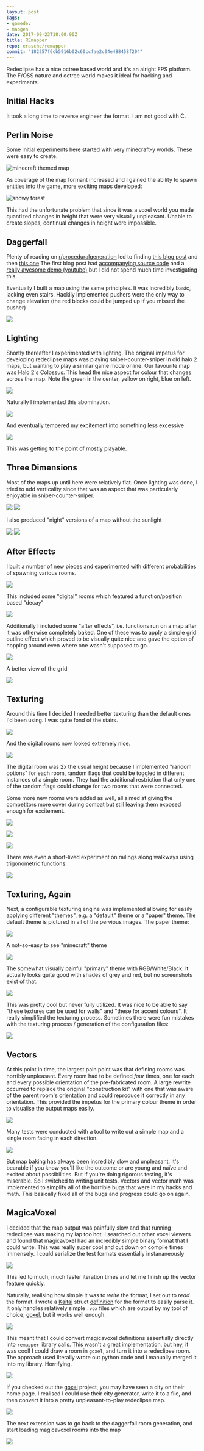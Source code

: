 ```yaml
---
layout: post
Tags:
- gamedev
- mapgen
date: 2017-09-23T18:00:00Z
title: REmapper
repo: erasche/remapper
commit: "182257f6cb5916b02c60ccfae2c04e488458f204"
---
```


Redeclipse has a nice octree based world and it's an alright FPS platform. The
F/OSS nature and octree world makes it ideal for hacking and experiments.

## Initial Hacks

It took a long time to reverse engineer the format. I am not good with C.

## Perlin Noise

Some initial experiments here started with very minecraft-y worlds. These were easy to create.

![minecraft themed map](/assets/img/remapper/random.png)

As coverage of the map formant increased and I gained the ability to spawn entities into the game, more exciting maps
developed:

![snowy forest](/assets/img/remapper/trollskogen-big.png)

This had the unfortunate problem that since it was a voxel world you made quantized changes in height that were very
visually unpleasant. Unable to create slopes, continual changes in height were impossible.

## Daggerfall

Plenty of reading on [r/proceduralgeneration](https://reddit.com/r/proceduralgeneration) led to finding [this blog
post](https://web.archive.org/web/20160925032456/http://blog.elysianlegends.com/?p=11) and then [this
one](https://gamedevelopment.tutsplus.com/tutorials/bake-your-own-3d-dungeons-with-procedural-recipes--gamedev-14360)
The first blog post had [accompanying source code](https://github.com/DMeville/Unity3d-Dungeon-Generator) and a [really
awesome demo (youtube)](https://www.youtube.com/watch?v=0YXoq12Devw) but I did not spend much time investigating this.

Eventually I built a map using the same principles. It was incredibly basic, lacking even stairs. Hackily implemented
pushers were the only way to change elevation (the red blocks could be jumped up if you missed the pusher)

![](/assets/img/remapper/hxr-2-sandvika.png)

## Lighting

Shortly thereafter I experimented with lighting. The original impetus for developing redeclipse maps was playing
sniper-counter-sniper in old halo 2 maps, but wanting to play a similar game mode online. Our favourite map was Halo 2's
Colossus. This head the nice aspect for colour that changes across the map. Note the green in the center, yellow on
right, blue on left.

![](/assets/img/remapper/maxresdefault.jpg)

Naturally I implemented this abomination.

![](/assets/img/remapper/bergen-big.png)

And eventually tempered my excitement into something less excessive

![](/assets/img/remapper/fjell-big.png)

This was getting to the point of mostly playable.

## Three Dimensions

Most of the maps up until here were relatively flat. Once lighting was done, I tried to add verticality since that was
an aspect that was particularly enjoyable in sniper-counter-sniper.

![](/assets/img/remapper/lillehammer-day-1.png)
![](/assets/img/remapper/lillehammer-day-2.png)

I also produced "night" versions of a map without the sunlight

![](/assets/img/remapper/lillehammer-night-1.png)
![](/assets/img/remapper/lillehammer-night-2.png)

## After Effects

I built a number of new pieces and experimented with different probabilities of spawning various rooms.

![](/assets/img/remapper/hxr-3-auesøya.png)

This included some "digital" rooms which featured a function/position based "decay"

![](/assets/img/remapper/digital.png)

Additionally I included some "after effects", i.e. functions run on a map after it was otherwise completely baked. One
of these was to apply a simple grid outline effect which proved to be visually quite nice and gave the option of hopping
around even where one wasn't supposed to go.

![](/assets/img/remapper/hxr-4-straumsvik.screenshot.png)

A better view of the grid

![](/assets/img/remapper/grid.png)

## Texturing

Around this time I decided I needed better texturing than the default ones I'd been using. I was quite fond of the
stairs.

![](/assets/img/remapper/Utvalg_220.png)

And the digital rooms now looked extremely nice.

![](/assets/img/remapper/Utvalg_221.png)

The digital room was 2x the usual height because I implemented "random options" for each room, random flags that could
be toggled in different instances of a single room. They had the additional restriction that only one of the random
flags could change for two rooms that were connected.

Some more new rooms were added as well, all aimed at giving the competitors more cover during combat but still leaving
them exposed enough for excitement.

![](/assets/img/remapper/ring.png)

![](/assets/img/remapper/Utvalg_222.png)

![](/assets/img/remapper/Utvalg_223.png)

There was even a short-lived experiment on railings along walkways using trigonometric functions.

![](/assets/img/remapper/Utvalg_224.png)


## Texturing, Again

Next, a configurable texturing engine was implemented allowing for easily applying different "themes", e.g. a "default"
theme or a "paper" theme. The default theme is pictured in all of the pervious images. The paper theme:

![](/assets/img/remapper/Utvalg_157.png)

A not-so-easy to see "minecraft" theme

![](/assets/img/remapper/hxr-6-mc1.png)

The somewhat visually painful "primary" theme with RGB/White/Black. It actually looks quite good with shades of grey and
red, but no screenshots exist of that.

![](/assets/img/remapper/Utvalg_186.png)

This was pretty cool but never fully utilized. It was nice to be able to say "these textures can be used for walls" and
"these for accent colours". It really simplified the texturing process. Sometimes there were fun mistakes with the
texturing process / generation of the configuration files:

![](/assets/img/remapper/Utvalg_156.png)

## Vectors

At this point in time, the largest pain point was that defining rooms was horribly unpleasant. Every room had to be
defined *four* times, one for each and every possible orientation of the pre-fabricated room. A large rewrite occurred
to replace the original "construction kit" with one that was aware of the parent room's orientation and could reproduce
it correctly in any orientation. This provided the impetus for the primary colour theme in order to visualise the output
maps easily.

![](/assets/img/remapper/Utvalg_185.png)

Many tests were conducted with a tool to write out a simple map and a single room facing in each direction.

![](/assets/img/remapper/Utvalg_186.png)

But map baking has always been incredibly slow and unpleasant. It's bearable if you know you'll like the outcome or are
young and naïve and excited about possibilities. But if you're doing rigorous testing, it's miserable. So I switched to
writing unit tests. Vectors and vector math was implemented to simplify all of the horrible bugs that were in my hacks
and math. This basically fixed all of the bugs and progress could go on again.

## MagicaVoxel

I decided that the map output was painfully slow and that running redeclipse was making my lap too hot. I searched out
other voxel viewers and found that magicavoxel had an incredibly simple binary format that I could write. This was
really super cool and cut down on compile times immensely. I could serialize the test formats essentially instananeously

![](/assets/img/remapper/Utvalg_194.png)

This led to much, much faster iteration times and let me finish up the vector feature quickly.

Naturally, realising how simple it was to *write* the format, I set out to *read* the format. I wrote a [Kaitai](http://kaitai.io/) struct
[definition](https://github.com/erasche/remapper/blob/98b0ef35fca824890d97ff36853b87114db726e3/redeclipse/magicavoxel/magicavoxel.ksy)
for the format to easily parse it. It only handles relatively simple `.vox` files which are output by my tool of choice,
[goxel](https://github.com/guillaumechereau/goxel), but it works well enough.

![](/assets/img/remapper/Utvalg_218.png)

This meant that I could convert magicavoxel definitions essentially directly into `remapper` library calls. This wasn't
a great implementation, but hey, it was cool! I could draw a room in `goxel`, and turn it into a redeclipse room. The
approach used literally wrote out python code and I manually merged it into my library. Horrifying.

![](/assets/img/remapper/Utvalg_195.png)

If you checked out the [goxel](https://github.com/guillaumechereau/goxel) project, you may have seen a city on their
home page. I realised I could use their city generator, write it to a file, and then convert it into a pretty
unpleasant-to-play redeclipse map.

![](/assets/img/remapper/Utvalg_198.png)

The next extension was to go back to the daggerfall room generation, and start loading magicavoxel rooms into the map

![](/assets/img/remapper/Utvalg_217.png)
